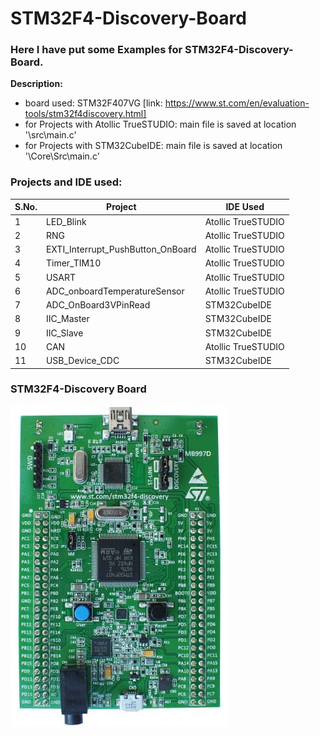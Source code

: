 # STM32F4-Discovery-Board
 ### Here I have put some Examples for STM32F4-Discovery-Board.

**Description:**
 - board used: STM32F407VG [link: https://www.st.com/en/evaluation-tools/stm32f4discovery.html]  
 - for Projects with Atollic TrueSTUDIO: main file is saved at location '<project-name>\src\main.c'  
 - for Projects with STM32CubeIDE: main file is saved at location '<project-name>\Core\Src\main.c'  
 
### Projects and IDE used:

| S.No. | Project                           | IDE Used           |
|-------|-----------------------------------|--------------------|
| 1     | LED_Blink                         | Atollic TrueSTUDIO |
| 2     | RNG                               | Atollic TrueSTUDIO |
| 3     | EXTI_Interrupt_PushButton_OnBoard | Atollic TrueSTUDIO |
| 4     | Timer_TIM10                       | Atollic TrueSTUDIO |
| 5     | USART                             | Atollic TrueSTUDIO |
| 6     | ADC_onboardTemperatureSensor      | Atollic TrueSTUDIO |
| 7     | ADC_OnBoard3VPinRead              | STM32CubeIDE       |
| 8     | IIC_Master                        | STM32CubeIDE       |
| 9     | IIC_Slave                         | STM32CubeIDE       |
| 10    | CAN                               | Atollic TrueSTUDIO |
| 11    | USB_Device_CDC                    | STM32CubeIDE       |

### STM32F4-Discovery Board
![STM32F4-Discovery Board](zz_docs/STM32F4-Discovery.jpg)
